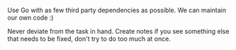Use Go with as few third party dependencies as possible. We can maintain our own code :)

Never deviate from the task in hand. Create notes if you see something else that needs to be fixed, don't try to do too much at once.

